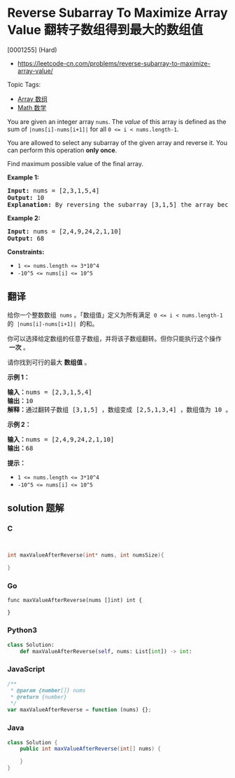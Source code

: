 # Reverse Subarray To Maximize Array Value 翻转子数组得到最大的数组值

[0001255] (Hard)

- https://leetcode-cn.com/problems/reverse-subarray-to-maximize-array-value/

Topic Tags:

- [Array 数组](https://leetcode-cn.com/tag/array/)
- [Math 数学](https://leetcode-cn.com/tag/math/)

You are given an integer array `nums`. The _value_ of this array is defined as the sum of `|nums[i]-nums[i+1]|` for all `0 <= i < nums.length-1`.

You are allowed to select any subarray of the given array and reverse it. You can perform this operation **only once**.

Find maximum possible value of the final array.

**Example 1:**

<pre><strong>Input:</strong> nums = [2,3,1,5,4]
<strong>Output:</strong> 10
<b>Explanation: </b>By reversing the subarray [3,1,5] the array becomes [2,5,1,3,4] whose value is 10.
</pre>

**Example 2:**

<pre><strong>Input:</strong> nums = [2,4,9,24,2,1,10]
<strong>Output:</strong> 68
</pre>

**Constraints:**

- `1 <= nums.length <= 3*10^4`
- `-10^5 <= nums[i] <= 10^5`

## 翻译

给你一个整数数组  `nums` 。「数组值」定义为所有满足  `0 <= i < nums.length-1`  的  `|nums[i]-nums[i+1]|`  的和。

你可以选择给定数组的任意子数组，并将该子数组翻转。但你只能执行这个操作  **一次** 。

请你找到可行的最大 **数组值** 。

**示例 1：**

<pre><strong>输入：</strong>nums = [2,3,1,5,4]
<strong>输出：</strong>10
<strong>解释：</strong>通过翻转子数组 [3,1,5] ，数组变成 [2,5,1,3,4] ，数组值为 10 。
</pre>

**示例 2：**

<pre><strong>输入：</strong>nums = [2,4,9,24,2,1,10]
<strong>输出：</strong>68
</pre>

**提示：**

- `1 <= nums.length <= 3*10^4`
- `-10^5 <= nums[i] <= 10^5`

## solution 题解

### C

```c


int maxValueAfterReverse(int* nums, int numsSize){

}


```

### Go

```golang
func maxValueAfterReverse(nums []int) int {

}
```

### Python3

```python
class Solution:
    def maxValueAfterReverse(self, nums: List[int]) -> int:

```

### JavaScript

```javascript
/**
 * @param {number[]} nums
 * @return {number}
 */
var maxValueAfterReverse = function (nums) {};
```

### Java

```java
class Solution {
    public int maxValueAfterReverse(int[] nums) {

    }
}
```
